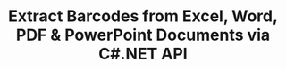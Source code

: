 ---
############################# Static ############################
layout: "auto-gen-gist"
draft: false
path: "parser/net/extract/barcode/fb2/"
otherformats: DOC DOT DOCX DOCM DOTX DOTM TXT ODT OTT RTF PDF XHTML MHTML MD XML EPUB CHM XLS XLT XLSX XLSM XLSB XLTX XLTM ODS CSV OTS XLA XLAM PPT PPTX  PPS POT PPSX PPTM POTX PPSM ODP OTP PST OST EML EMLX MSG ONE 

############################# Head ############################
head_title: ".NET API to Extract Barcodes from PDF, DOCX, PPTX, XLSX, EPUB & More "
head_description: "GroupDocs.Parser .NET API allow software developers to extract barcodes from PDF, DOC, DOCX, PPT, PPTX, EML, MSG, XLS, XLSX, CSV, ODT, RTF & EPUB documents inside .NET Apps."

############################# Header ############################
title: "Extract Barcodes from Excel, Word, PDF & PowerPoint Documents via C#.NET API"
description: "GroupDocs.Parser .NET API allows programmers to extract barcodes from PDF, DOC, DOCX, PPT, PPTX, EML, MSG, XLS, XLSX, CSV, ODT, RTF & EPUB documents or page aea."

######################### Download Button #######################
button:
    enable: true

############################# About ############################
about:
    enable: true
    title: "How to Extract Barcodes from Excel, Word, PDF & Other Documents via .NET API?"
    content: |
       Barcodes are machine-readable representation of numerals and characters that are commonly used across the World in many contexts, such as product scanning and identification, automobile parts tracking, inventory management and so on.  GroupDocs.Parser for .NET is a powerful API that help developers to develop solution for extracting text, images and barcodes from different types of supported documents formats, such as such as PDF, Emails, Ebooks, Microsoft Office formats: Word (DOC, DOCX), PowerPoint (PPT, PPTX), Excel (XLS, XLSX), Emails (EML, MSG)  formats and many more. The API has included support for several advanced documents parsing features such as searching text by keywords, accurate text extraction, HTML or Markdown formatted text extraction, text areas extraction with coordinates, extract metadata or barcodes and so on.  

############################# content ############################
steps:
    enable: true
    block:
    - title_left: "How to Extract Barcodes from FB2 Documents via C# .NET "
      content_left: |
       GroupDocs.Parser .NET API helps software developers to extract Barcodes from FB2 documents with ease. The following C# .NET code example demonstrates how to extract barcodes from a FB2 document. 

      title_right: "Barcodes Extraction from Documents"
      content_right: |
        * Create an instance of [Parser](https://apireference.groupdocs.com/parser/net/groupdocs.parser/parser) 
        * check if barcodes extraction is supported 
        * Call [getBarcodes](https://apireference.groupdocs.com/parser/net/groupdocs.parser/parser/methods/getBarcodes) method to extract all barcodes from the whole document.
        * Iterate over barcodes in the document
        * Print page index and barcode value

      gisthash: "f9329c432da312e75f5f1c3702c02c52"
      gistfile: "barcode_extraction_form_documents.cs"

    - title_left: "Barcodes Extraction from FB2 Document's Page via .NET"
      content_left: |
       GroupDocs.Parser .NET enables software programmers to extract barcodes from FB2 documents's page. The below C# .NET code shows how barcodes extraction can be achived  inside a FB2 document. 

      title_right: "Extract Barcodes via C# .NET"
      content_right: |
        * Create an instance of [Parser](https://apireference.groupdocs.com/parser/net/groupdocs.parser/parser)  
        * Check document for barcodes extraction support
        * Call [getBarcodes](https://apireference.groupdocs.com/parser/net/groupdocs.parser/parser/methods/getBarcodes) method to extract all barcodes from the whole document.
        * Iterate over pages and Print a page number
        * Print page index and barcode value
     
      gisthash: "80779aaa36b7d11b69c29296cfa73bd1"
      gistfile: "barcodes_extraction_form_documents_page.cs"
      
    - title_left: "Get Barcodes from FB2 Document's Page Area via .NET"
      content_left: |
       GroupDocs.Parser .NET is a powerful  API that provides complete support for barcodes extraction from FB2 documents using a couple of lines of .NET code. The following .NET code example shows how to perform barcodes extraction from a FB2 document page area.

      title_right: "Extract Barcodes from FB2 Page Area "
      content_right: |
        * Create an instance of [Parser](https://apireference.groupdocs.com/parser/net/groupdocs.parser/parser)   
        * Check document for barcodes extraction support
        * create a customize Options that can be used for barcodes extraction
        * Extract barcodes from the upper-right corner of a page by calling [getBarcodes](https://apireference.groupdocs.com/parser/net/groupdocs.parser/parser/methods/getBarcodes) method using customize Options.
        * Print page index and barcode value
     
      gisthash: "932e868be1c52982f8c2ced2fc4c0640"
      gistfile: "barcodes_extraction_from_documents_page_area.cs"

    - title_left: "System Requirements"
      content_left: |
        GroupDocs.Parser for .NET is fully supported on all major platforms and operating systems. For complete system requirements guide, please visit [system requirements](hhttps://docs.groupdocs.com/parser/net/system-requirements/) Before executing the code below, please make sure that you have the following prerequisites installled on your system:
        * Operating Systems: Microsoft Windows, Linux, MacOS
        * Development Environment:  Visual Studio, Xamarin, MonoDevelop etc
        * Frameworks: .NET Framework, .NET Standard, .NET Core, Mono
        * Get the latest version of GroupDocs.Parser .NET APIs from [NuGet](https://www.nuget.org/packages/GroupDocs.parser/)
        
      title_right: "Why Use GroupDocs.Parser"
      content_right: |
        * Plain text extraction support  from any supported documents
        * Documents parsing via user-defined templates.
        * Fully support structured text extraction
        * Text searching via keyword as well as regular expression
        * Extract formatted text, metadata, images, containers, and attachments.
        * Extract table of contents for some supported document formats.
        * Parse form data from PDF documents.
        * Extract hyperlinks from the document

demos:
    enable: true
        

about_formats:
    enable: true


more_formats:
    enable: true


back_to_top:
    enable: true
---